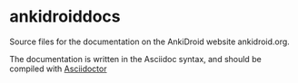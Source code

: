 ankidroiddocs
=============
Source files for the documentation on the AnkiDroid website ankidroid.org.

The documentation is written in the Asciidoc syntax, and should be compiled with [Asciidoctor](http://asciidoctor.org/docs/install-toolchain/)